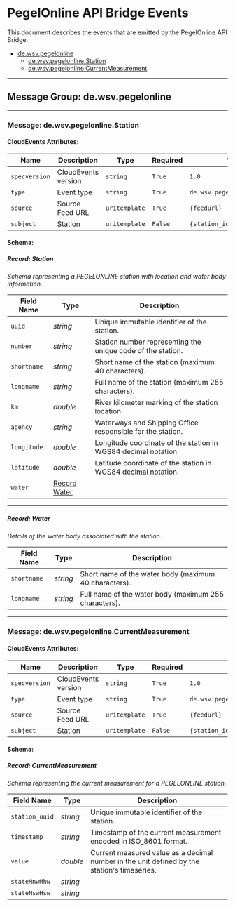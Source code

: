 # PegelOnline API Bridge Events

This document describes the events that are emitted by the PegelOnline API Bridge.

- [de.wsv.pegelonline](#message-group-dewsvpegelonline)
  - [de.wsv.pegelonline.Station](#message-dewsvpegelonlinestation)
  - [de.wsv.pegelonline.CurrentMeasurement](#message-dewsvpegelonlinecurrentmeasurement)

---

## Message Group: de.wsv.pegelonline

---

### Message: de.wsv.pegelonline.Station

#### CloudEvents Attributes:

| **Name**    | **Description** | **Type**     | **Required** | **Value** |
|-------------|-----------------|--------------|--------------|-----------|
| `specversion` | CloudEvents version | `string` | `True` | `1.0` |
| `type` | Event type | `string` | `True` | `de.wsv.pegelonline.Station` |
| `source` | Source Feed URL | `uritemplate` | `True` | `{feedurl}` |
| `subject` | Station | `uritemplate` | `False` | `{station_id}` |

#### Schema:

##### Record: Station

*Schema representing a PEGELONLINE station with location and water body information.*

| **Field Name** | **Type** | **Description** |
|----------------|----------|-----------------|
| `uuid` | *string* | Unique immutable identifier of the station. |
| `number` | *string* | Station number representing the unique code of the station. |
| `shortname` | *string* | Short name of the station (maximum 40 characters). |
| `longname` | *string* | Full name of the station (maximum 255 characters). |
| `km` | *double* | River kilometer marking of the station location. |
| `agency` | *string* | Waterways and Shipping Office responsible for the station. |
| `longitude` | *double* | Longitude coordinate of the station in WGS84 decimal notation. |
| `latitude` | *double* | Latitude coordinate of the station in WGS84 decimal notation. |
| `water` | [Record Water](#record-water) |  |

---

##### Record: Water

*Details of the water body associated with the station.*

| **Field Name** | **Type** | **Description** |
|----------------|----------|-----------------|
| `shortname` | *string* | Short name of the water body (maximum 40 characters). |
| `longname` | *string* | Full name of the water body (maximum 255 characters). |
---

### Message: de.wsv.pegelonline.CurrentMeasurement

#### CloudEvents Attributes:

| **Name**    | **Description** | **Type**     | **Required** | **Value** |
|-------------|-----------------|--------------|--------------|-----------|
| `specversion` | CloudEvents version | `string` | `True` | `1.0` |
| `type` | Event type | `string` | `True` | `de.wsv.pegelonline.CurrentMeasurement` |
| `source` | Source Feed URL | `uritemplate` | `True` | `{feedurl}` |
| `subject` | Station | `uritemplate` | `False` | `{station_id}` |

#### Schema:

##### Record: CurrentMeasurement

*Schema representing the current measurement for a PEGELONLINE station.*

| **Field Name** | **Type** | **Description** |
|----------------|----------|-----------------|
| `station_uuid` | *string* | Unique immutable identifier of the station. |
| `timestamp` | *string* | Timestamp of the current measurement encoded in ISO_8601 format. |
| `value` | *double* | Current measured value as a decimal number in the unit defined by the station's timeseries. |
| `stateMnwMhw` | *string* |  |
| `stateNswHsw` | *string* |  |
